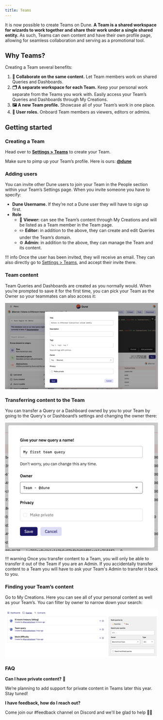 ```yaml
---
title: Teams
---
```


It is now possible to create Teams on Dune. **A Team is a shared workspace for wizards to work together and share their work under a single shared entity.** As such, Teams can own content and have their own profile page, allowing for seamless collaboration and serving as a promotional tool.

## Why Teams?

Creating a Team several benefits:

1. **🤝 Collaborate on the same content.** Let Team members work on shared Queries and Dashboards.
2. **🗂 A separate workspace for each Team.** Keep your personal work separate from the Teams you work with. Easily access your Team’s Queries and Dashboards through My Creations.
3. **🖼 A new Team profile.** Showcase all of your Team’s work in one place.
4. **👥 User roles.** Onboard Team members as viewers, editors or admins.

## Getting started

### Creating a Team

Head over to [**Settings > Teams**](https://dune.com/settings/teams) to create your Team.

Make sure to pimp up your Team’s profile. Here is ours: [**@dune**](https://dune.com/dune)

### Adding users

You can invite other Dune users to join your Team in the People section within your Team’s Settings page. When you invite someone you have to specify:

* **Dune Username.** If they’re not a Dune user they will have to sign up first.
* **Role**
    - 👀 **Viewer:** can see the Team’s content through My Creations and will be listed as a Team member in the Team page.
    - ✏️ **Editor:** in addition to the above, they can create and edit Queries under the Team’s domain.
    - ⚙️ **Admin:** in addition to the above, they can manage the Team and its content.

!!! info
    Once the user has been invited, they will receive an email. They can also directly go to [Settings > Teams](https://dune.com/settings/teams), and accept their invite there.

### Team content

Team Queries and Dashboards are created as you normally would. When you’re prompted to save it for the first time, you can pick your Team as the Owner so your teammates can also access it:

![Team content](images/teams-1.png)

### Transferring content to the Team

You can transfer a Query or a Dashboard owned by you to your Team by going to the Query's or Dashboard’s settings and changing the owner there:

![Transferring content](images/teams-2.png)

!!! warning
    Once you transfer content to a Team, you will only be able to transfer it out of the Team if you are an Admin. If you accidentally transfer content to a Team you will have to ask your Team's Admin to transfer it back to you.

### Finding your Team’s content

Go to My Creations. Here you can see all of your personal content as well as your Team’s. You can filter by owner to narrow down your search:

![Finding your Team's content](images/teams-3.png)

### FAQ

**Can I have private content?** 🥷

We’re planning to add support for private content in Teams later this year. Stay tuned!

**I have feedback, how do I reach out?**

Come join our #feedback channel on Discord and we'll be glad to help 🙇‍♂️
